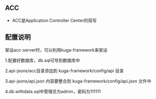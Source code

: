 ## ACC
- ACC是Application Controller Center的简写

## 配置说明
架设acc-server时，可以利用kuga-framework来架设

1.配置好数据库，db.sql可导到数据库中

2.api-jsons/acc目录添加到 kuga-framework/config/api 目录

3.api-jsons/api.json 内容要整合到 kuga-framework/config/api.json 文件中

4.db.withdata.sql中管理员为admin，密码为111111
